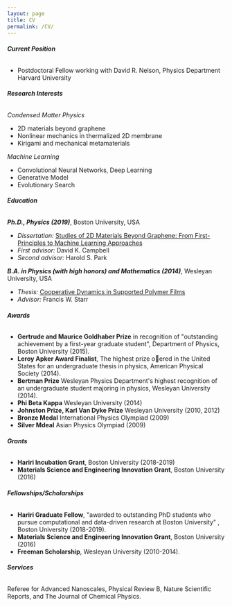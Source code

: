 ```yaml
---
layout: page
title: CV
permalink: /CV/
---
```


###### __Current Position__
* Postdoctoral Fellow working with David R. Nelson, Physics Department Harvard University

###### __Research Interests__

*Condensed Matter Physics*
* 2D materials beyond graphene 
* Nonlinear mechanics in thermalized 2D membrane 
* Kirigami and mechanical metamaterials 

*Machine Learning*
* Convolutional Neural Networks, Deep Learning
* Generative Model 
* Evolutionary Search 

###### __Education__

__*Ph.D., Physics (2019)*__, Boston University, USA
* *Dissertation:* [Studies of 2D Materials Beyond Graphene: From First-Principles to Machine Learning Approaches]({{site.baseurl}}../files/thesis_2DBeyondGraphene_PaulHanakata.pdf)
* *First advisor:* David K. Campbell
* *Second advisor:* Harold S. Park 

__*B.A. in Physics (with high honors) and Mathematics  (2014)*__, Wesleyan University, USA
* *Thesis:* [Cooperative Dynamics in Supported Polymer Films]({{site.baseurl}}../files/thesis_PolymerFilms_PaulHanakata.pdf)
* *Advisor:* Francis W. Starr

###### __Awards__
* __Gertrude and Maurice Goldhaber Prize__ in recognition of "outstanding achievement by a first-year graduate student", Department of Physics, Boston University (2015).
* __Leroy Apker Award Finalist__, The highest prize oered in the United States for an undergraduate thesis in physics, American Physical Society (2014). 
* __Bertman Prize__ Wesleyan Physics Department's highest recognition of an undergraduate student majoring in physics, Wesleyan University (2014). 
* __Phi Beta Kappa__ Wesleyan University (2014)
* __Johnston Prize, Karl Van Dyke Prize__ Wesleyan University (2010, 2012)
* __Bronze Medal__ International Physics Olympiad (2009)
* __Silver Mdeal__ Asian Physics Olympiad (2009)

###### __Grants__
* __Hariri Incubation Grant__, Boston University (2018-2019)
* __Materials Science and Engineering Innovation Grant__, Boston University (2016) 

###### __Fellowships/Scholarships__
* __Hariri Graduate Fellow__, "awarded to outstanding PhD students who pursue computational and data-driven research at Boston
University" , Boston University (2018-2019).
* __Materials Science and Engineering Innovation Grant__, Boston University (2016) 
* __Freeman Scholarship__, Wesleyan University (2010-2014).

###### __Services__
Referee for Advanced Nanoscales, Physical Review B, Nature Scientific Reports, and The Journal of Chemical Physics. 

